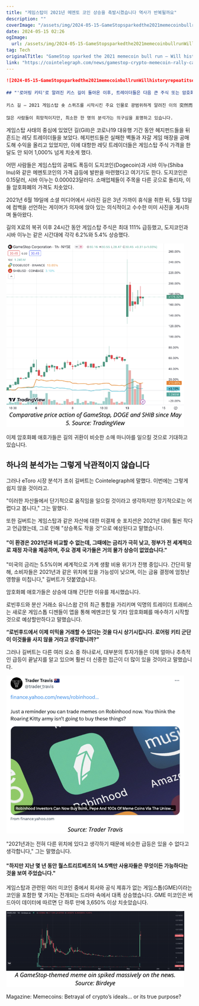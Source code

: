 ```yaml
---
title: "게임스탑이 2021년 메멘토 코인 상승을 촉발시켰습니다 역사가 반복될까요"
description: ""
coverImage: "/assets/img/2024-05-15-GameStopsparkedthe2021memecoinbullrunWillhistoryrepeatitself_thumbnail.png"
date: 2024-05-15 02:26
ogImage: 
  url: /assets/img/2024-05-15-GameStopsparkedthe2021memecoinbullrunWillhistoryrepeatitself_thumbnail.png
tag: Tech
originalTitle: "GameStop sparked the 2021 memecoin bull run — Will history repeat itself?"
link: "https://cointelegraph.com/news/gamestop-crypto-memecoin-rally-can-history-repeat-itself"
---
```



```markdown
![2024-05-15-GameStopsparkedthe2021memecoinbullrunWillhistoryrepeatitself_thumbnail.png](/assets/img/2024-05-15-GameStopsparkedthe2021memecoinbullrunWillhistoryrepeatitself_thumbnail.png)

## "'로어링 키티'로 알려진 키스 길이 돌아온 이후, 트레이더들은 다음 큰 주식 또는 암호화폐 랠리를 주시 중이지만, 분석가들은 이에 대해 확신하지 않습니다."

키스 길 — 2021 게임스탑 숏 스퀴즈를 시작시킨 주요 인물로 광범위하게 알려진 이의 突然而又意外한 복귀로 스펙 숄레이터들이 하나의 질문을 던지고 있습니다: 우리는 게임스탑 2.0을 맞이할 것인가요?

많은 사람들이 희망적이지만, 최소한 한 명의 분석가는 의구심을 표명하고 있습니다.
```



게임스탑 사태의 중심에 있었던 길(Gill)은 코로나19 대유행 기간 동안 헤지펀드들을 뒤흔드는 레딧 트레이더들을 보았다. 헤지펀드들은 실패한 벽돌과 자갈 게임 매장을 공매도해 수익을 올리고 있었지만, 이에 대항한 레딧 트레이더들은 게임스탑 주식 가격을 한 달도 안 되어 1,000% 넘게 치솟게 했다. 

어떤 사람들은 게임스탑의 공매도 폭등이 도지코인(Dogecoin)과 시바 이누(Shiba Inu)와 같은 메멘토코인의 가격 급등에 발판을 마련했다고 여기기도 한다. 도지코인은 0.15달러, 시바 이누는 0.000023달러다. 소매업체들이 주목을 다른 곳으로 돌리자, 이들 암호화폐의 가격도 치솟았다.

2021년 6월 19일에 소셜 미디어에서 사라진 길은 3년 가까이 휴식을 취한 뒤, 5월 13일에 컴백을 선언하는 게이머가 의자에 앉아 있는 의식적이고 수수한 미미 사진을 게시하며 돌아왔다.

길의 X로의 복귀 이후 24시간 동안 게임스탑 주식은 최대 111% 급등했고, 도지코인과 시바 이누는 같은 시간대에 각각 6.2%와 5.4% 상승했다.



![Image](/assets/img/2024-05-15-GameStopsparkedthe2021memecoinbullrunWillhistoryrepeatitself_0.png)

이제 암호화폐 애호가들은 길의 귀환이 비슷한 소매 마니아를 일으킬 것으로 기대하고 있습니다.

## 하나의 분석가는 그렇게 낙관적이지 않습니다

그러나 eToro 시장 분석가 조쉬 길버트는 Cointelegraph에 말했다. 이번에는 그렇게 쉽지 않을 것이라고.



"이러한 자산들에서 단기적으로 움직임을 일으킬 것이라고 생각하지만 장기적으로는 어렵다고 봅니다," 그는 말했다.

또한 길버트는 게임스탑과 같은 자산에 대한 미결제 숏 포지션은 2021년 대비 훨씬 작다고 언급했는데, 그로 인해 "상승폭도 작을 것"으로 예상된다고 말했습니다.

#### "이 환경은 2021년과 비교할 수 없는데, 그때에는 금리가 극히 낮고, 정부가 전 세계적으로 재정 자극을 제공하며, 주요 경제 국가들은 거의 물가 상승이 없었습니다."

"미국의 금리는 5.5%이며 세계적으로 가계 생활 비용 위기가 진행 중입니다. 간단히 말해, 소비자들은 2021년과 같은 위치에 있을 가능성이 낮으며, 이는 금융 결정에 엄청난 영향을 미칩니다," 길버트가 덧붙였습니다.



암호화폐 애호가들은 상승에 대해 간단한 이유를 제시했습니다.

로빈후드와 분산 거래소 유니스왑 간의 최근 통합을 가리키며 익명의 트레이더 트래비스는 새로운 게임스톱 디젠들이 앱을 통해 메멘코인 및 기타 암호화폐를 매수하기 시작할 것으로 예상할만하다고 말했습니다.

**“로빈후드에서 이제 미믹을 거래할 수 있다는 것을 다시 상기시킵니다. 로어링 키티 군단이 이것들을 사지 않을 거라고 생각합니까?”**

그러나 길버트는 다른 여러 요소 중 하나로서, 대부분의 투자가들은 이제 얼마나 추측적인 급등이 끝날지를 알고 있으며 훨씬 더 신중한 접근이 더 많이 있을 것이라고 말했습니다.



![image](/assets/img/2024-05-15-GameStopsparkedthe2021memecoinbullrunWillhistoryrepeatitself_1.png)

"2021년과는 전혀 다른 위치에 있다고 생각하기 때문에 비슷한 급등은 있을 수 없다고 생각합니다," 그는 말했습니다.

#### "하지만 지난 몇 년 동안 월스트리트베츠의 14.5백만 사용자들은 무엇이든 가능하다는 것을 보여 주었습니다."

게임스탑과 관련된 여러 미코인 중에서 회사와 공식 제휴가 없는 게임스톱(GME)이라는 코인을 포함한 몇 가지는 전개되는 드라마 속에서 대폭 상승했습니다. GME 미코인은 버드아이 데이터에 따르면 단 하루 만에 3,650% 이상 치솟았습니다.



![Memecoins: Betrayal of crypto’s ideals... or its true purpose?](/assets/img/2024-05-15-GameStopsparkedthe2021memecoinbullrunWillhistoryrepeatitself_2.png)

Magazine: Memecoins: Betrayal of crypto’s ideals... or its true purpose?